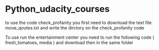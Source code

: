 # Python_udacity_courses


to use the code check_profanity you first need to download the text file move_qoutes.txt and write the dirctory on the check_profanity code


To use run the entertainment center you need to run the following code ( fresh_tomatoes, media ) and download then in the same folder 
